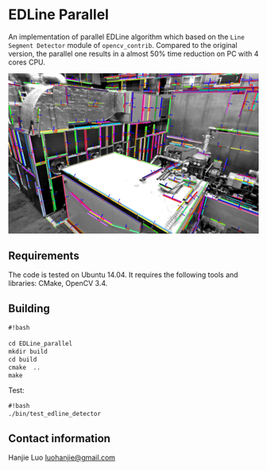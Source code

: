# EDLine Parallel
An implementation of parallel EDLine algorithm which based on the `Line Segment Detector` module of `opencv_contrib`. Compared to the original version, the parallel one results in a almost 50% time reduction on PC with 4 cores CPU.

![test image](./data/result.png)

## Requirements ##
The code is tested on Ubuntu 14.04. It requires the following tools and libraries: CMake, OpenCV 3.4. 

## Building ##

```
#!bash

cd EDLine_parallel
mkdir build
cd build
cmake  ..
make
```

Test:

```
#!bash
./bin/test_edline_detector
```

## Contact information ##
Hanjie Luo [luohanjie@gmail.com](mailto:luohanjie@gmail.com)
